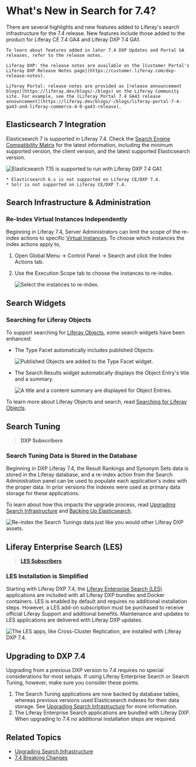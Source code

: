 # What's New in Search for 7.4?

There are several highlights and new features added to Liferay's search infrastructure for the 7.4 release. New features include those added to the product for Liferay CE 7.4 GA4 and Liferay DXP 7.4 GA1.

```{tip}
To learn about features added in later 7.4 DXP Updates and Portal GA releases, refer to the release notes.

Liferay DXP: the release notes are available on the [Customer Portal's Liferay DXP Release Notes page](https://customer.liferay.com/dxp-release-notes).

Liferay Portal: release notes are provided as [release announcement blogs](https://liferay.dev/blogs/-/blogs) on the Liferay Community site. For example, see the [Liferay Portal 7.4 GA43 release announcement](https://liferay.dev/blogs/-/blogs/liferay-portal-7-4-ga43-and-liferay-commerce-4-0-ga43-release).
```

## Elasticsearch 7 Integration

Elasticsearch 7 is supported in Liferay 7.4. Check the [Search Engine Compatibility Matrix](https://help.liferay.com/hc/en-us/articles/360016511651) for the latest information, including the minimum supported version, the client version, and the latest supported Elasticsearch version.

![Elasticsearch 7.15 is supported to run with Liferay DXP 7.4 GA1.](./whats-new-in-search-for-74/images/03.png)

```{important}
* Elasticsearch 6.x is not supported on Liferay CE/DXP 7.4.
* Solr is not supported on Liferay CE/DXP 7.4.
```

## Search Infrastructure & Administration

### Re-Index Virtual Instances Independently

Beginning in Liferay 7.4, Server Administrators can limit the scope of the re-index actions to specific [Virtual Instances](../../system-administration/configuring-liferay/virtual-instances/understanding-virtual-instances.md). To choose which instances the index actions apply to,

1. Open Global Menu &rarr; Control Panel &rarr; Search and click the Index Actions tab.
1. Use the Execution Scope tab to choose the instances to re-index.

   ![Select the instances to re-index.](./whats-new-in-search-for-74/images/01.png)

## Search Widgets

### Searching for Liferay Objects

To support searching for [Liferay Objects](../../building-applications/objects.md), some search widgets have been enhanced:

* The Type Facet automatically includes published Objects:

   ![Published Objects are added to the Type Facet widget.](./whats-new-in-search-for-74/images/05.png)

* The Search Results widget automatically displays the Object Entry's title and a summary.

   ![A title and a content summary are displayed for Object Entries.](./whats-new-in-search-for-74/images/06.png)

<!-- * If configured in the Object, a display page can be shown when the Object Entry is clicked in Search Results. -->

To learn more about Liferay Objects and search, read [Searching for Liferay Objects](./searching-for-content.md#searching-for-liferay-objects).

## Search Tuning

> **DXP Subscribers**

### Search Tuning Data is Stored in the Database

Beginning in DXP Liferay 7.4, the Result Rankings and Synonym Sets data is stored in the Liferay database, and a re-index action from the Search Administration panel can be used to populate each application's index with the proper data. In prior versions the indexes were used as primary data storage for these applications.

To learn about how this impacts the upgrade process, read [Upgrading Search Infrastructure](../installing-and-upgrading-a-search-engine/elasticsearch/upgrading-elasticsearch/upgrading-search-infrastructure.md) and [Backing Up Elasticsearch](../installing-and-upgrading-a-search-engine/elasticsearch/upgrading-elasticsearch/backing-up-elasticsearch.md).

![Re-index the Search Tunings data just like you would other Liferay DXP assets.](./whats-new-in-search-for-74/images/02.png)

## Liferay Enterprise Search (LES)

> **[LES Subscribers](https://www.liferay.com/products/dxp/enterprise-search)**

### LES Installation is Simplified

Starting with Liferay DXP 7.4, the [Liferay Enterprise Search (LES)](../liferay-enterprise-search.md) applications are included with all Liferay DXP bundles and Docker containers. LES is enabled by default and requires no additional installation steps. However, a LES add-on subscription must be purchased to receive official Liferay Support and additional benefits. Maintenance and updates to LES applications are delivered with Liferay DXP updates.

![The LES apps, like Cross-Cluster Replication, are installed with Liferay DXP 7.4.](./whats-new-in-search-for-74/images/04.png)

## Upgrading to DXP 7.4

Upgrading from a previous DXP version to 7.4 requires no special considerations for most setups. If using Liferay Enterprise Search or Search Tuning, however, make sure you consider these points:

1. The Search Tuning applications are now backed by database tables, whereas previous versions used Elasticsearch indexes for their data storage. See [Upgrading Search Infrastructure](../installing-and-upgrading-a-search-engine/elasticsearch/upgrading-elasticsearch/upgrading-search-infrastructure.md) for more information.
1. The Liferay Enterprise Search applications are bundled with Liferay DXP. When upgrading to 7.4 no additional installation steps are required.

## Related Topics

* [Upgrading Search Infrastructure](../installing-and-upgrading-a-search-engine/elasticsearch/upgrading-elasticsearch/upgrading-search-infrastructure.md)
* [7.4 Breaking Changes](../../liferay-internals/reference/7-4-breaking-changes.md)
